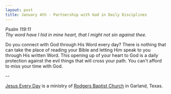```yaml
---
layout: post
title: January 4th - Partnership with God in Daily Disciplines
---
```


_Psalm 119:11  
Thy word have I hid in mine heart, that I might not sin against
thee._

Do you connect with God through His Word every day? There is
nothing that can take the place of reading your Bible and letting Him
speak to you through His written Word. This opening up of your heart
to God is a daily protection against the evil things that will cross
your path. You can't afford to miss your time with God.

 --

<a href=http://jesuseveryday.net>Jesus Every Day</a> is a ministry of <a href=http://rodgersbaptist.net>Rodgers Baptist Church</a> in Garland, Texas.
